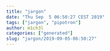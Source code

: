 ```yaml
---
title: "jargon"
date: "Thu Sep  5 06:50:27 CEST 2019"
tags: ["jargon", "pipotron"]
author: m1ch3l
categories: ["generated"]
slug: "jargon/2019-09-05-06:50:27"
---
```



